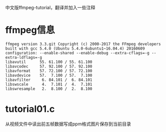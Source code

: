 中文版ffmpeg-tutorial，翻译并加入一些注释
# ffmpeg信息
```
ffmpeg version 3.3.git Copyright (c) 2000-2017 the FFmpeg developers
built with gcc 5.4.0 (Ubuntu 5.4.0-6ubuntu1~16.04.4) 20160609
configuration: --enable-shared --enable-debug --extra-cflags=-g --extra-ldflags=-g
libavutil      55. 61.100 / 55. 61.100
libavcodec     57. 92.100 / 57. 92.100
libavformat    57. 72.100 / 57. 72.100
libavdevice    57.  7.100 / 57.  7.100
libavfilter     6. 84.101 /  6. 84.101
libswscale      4.  7.101 /  4.  7.101
libswresample   2.  8.100 /  2.  8.100
```
# tutorial01.c

从视频文件中读出前五帧数据写成ppm格式图片保存到当前目录
